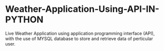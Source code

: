 # Weather-Application-Using-API-IN-PYTHON
Live Weather Application using application programming interface (API), with the use of MYSQL database to store and retrieve data of perticular user.
